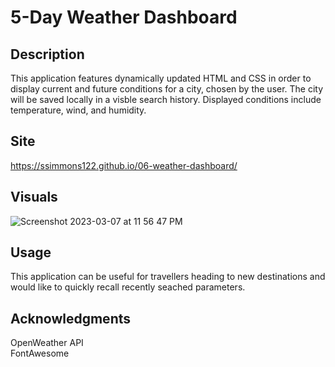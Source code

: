 # 5-Day Weather Dashboard

## Description
This application features dynamically updated HTML and CSS in order to display current and future conditions for a city, chosen by the user.  The city will be saved locally in a visble search history. Displayed conditions include temperature, wind, and humidity.

## Site
https://ssimmons122.github.io/06-weather-dashboard/ 

## Visuals
![Screenshot 2023-03-07 at 11 56 47 PM](https://user-images.githubusercontent.com/121777930/223623418-199b6ec8-0be7-46c6-8371-eac6c784bb98.png)



## Usage
This application can be useful for travellers heading to new destinations and would like to quickly recall recently seached parameters. 

## Acknowledgments
OpenWeather API <br>
FontAwesome <br>
 
